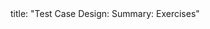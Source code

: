 <frontmatter>
title: "Test Case Design: Summary: Exercises"
</frontmatter>

<include src="unit-inPage-asFlat.md" boilerplate />